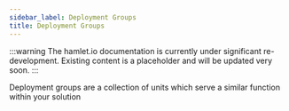 ```yaml
---
sidebar_label: Deployment Groups
title: Deployment Groups
---
```

:::warning
The hamlet.io documentation is currently under significant re-development. Existing content is a placeholder and will be updated very soon.
:::

Deployment groups are a collection of units which serve a similar function within your solution

